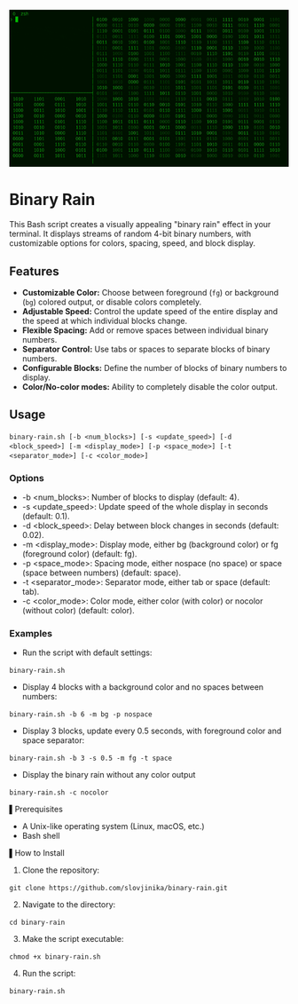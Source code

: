 
![screenshot](screenshot.gif)

# Binary Rain

This Bash script creates a visually appealing "binary rain" effect in your terminal. It displays streams of random 4-bit binary numbers, with customizable options for colors, spacing, speed, and block display.

## Features

- **Customizable Color:** Choose between foreground (`fg`) or background (`bg`) colored output, or disable colors completely.
- **Adjustable Speed:** Control the update speed of the entire display and the speed at which individual blocks change.
- **Flexible Spacing:**  Add or remove spaces between individual binary numbers.
- **Separator Control:** Use tabs or spaces to separate blocks of binary numbers.
- **Configurable Blocks:** Define the number of blocks of binary numbers to display.
- **Color/No-color modes:** Ability to completely disable the color output.

## Usage
```binary-rain.sh [-b <num_blocks>] [-s <update_speed>] [-d <block_speed>] [-m <display_mode>] [-p <space_mode>] [-t <separator_mode>] [-c <color_mode>]```

### Options

- -b <num_blocks>:  Number of blocks to display (default: 4).
- -s <update_speed>: Update speed of the whole display in seconds (default: 0.1).
- -d <block_speed>: Delay between block changes in seconds (default: 0.02).
- -m <display_mode>: Display mode, either bg (background color) or fg (foreground color) (default: fg).
- -p <space_mode>: Spacing mode, either nospace (no space) or space (space between numbers) (default: space).
- -t <separator_mode>: Separator mode, either tab or space (default: tab).
- -c <color_mode>: Color mode, either color (with color) or nocolor (without color) (default: color).

### Examples

- Run the script with default settings:

```binary-rain.sh```
- Display 4 blocks with a background color and no spaces between numbers:

```binary-rain.sh -b 6 -m bg -p nospace```
- Display 3 blocks, update every 0.5 seconds, with foreground color and space separator:
 
```binary-rain.sh -b 3 -s 0.5 -m fg -t space```

- Display the binary rain without any color output
  
```binary-rain.sh -c nocolor```

▌Prerequisites

- A Unix-like operating system (Linux, macOS, etc.)
- Bash shell

▌How to Install

1. Clone the repository:

```git clone https://github.com/slovjinika/binary-rain.git```

2. Navigate to the directory:
  
```cd binary-rain```

3. Make the script executable:

```chmod +x binary-rain.sh```

4. Run the script:
 
```binary-rain.sh```
